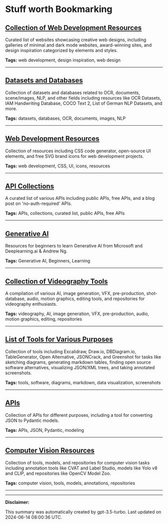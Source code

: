 # Stuff worth Bookmarking

## [Collection of Web Development Resources](./creative.md)

Curated list of websites showcasing creative web designs, including galleries of minimal and dark mode websites, award-winning sites, and design inspiration categorized by elements and styles.

**Tags:** web development, design inspiration, web design

---

## [Datasets and Databases](./data.md)

Collection of datasets and databases related to OCR, documents, scene/images, NLP, and other fields including resources like OCR Datasets, IAM Handwriting Database, COCO Text 2, List of German NLP Datasets, and more.

**Tags:** datasets, databases, OCR, documents, images, NLP

---

## [Web Development Resources](./web-development.md)

Collection of resources including CSS code generator, open-source UI elements, and free SVG brand icons for web development projects.

**Tags:** web development, CSS, UI, icons, resources

---

## [API Collections](./api.md)

A curated list of various APIs including public APIs, free APIs, and a blog post on 'no-auth-required' APIs.

**Tags:** APIs, collections, curated list, public APIs, free APIs

---

## [Generative AI](./learning.md)

Resources for beginners to learn Generative AI from Microsoft and Deeplearning.ai & Andrew Ng.

**Tags:** Generative AI, Beginners, Learning

---

## [Collection of Videography Tools](./videography.md)

A compilation of various AI, image generation, VFX, pre-production, shot-database, audio, motion graphics, editing tools, and repositories for videography enthusiasts.

**Tags:** videography, AI, image generation, VFX, pre-production, audio, motion graphics, editing, repositories

---

## [List of Tools for Various Purposes](./tools.md)

Collection of tools including Excalidraw, Draw.io, DBDiagram.io, TableGenerator, Open Alternative, JSONCrack, and Greenshot for tasks like sketching diagrams, generating markdown tables, finding open source software alternatives, visualizing JSON/XML trees, and taking annotated screenshots.

**Tags:** tools, software, diagrams, markdown, data visualization, screenshots

---

## [APIs](./python.md)

Collection of APIs for different purposes, including a tool for converting JSON to Pydantic models.

**Tags:** APIs, JSON, Pydantic, modeling

---

## [Computer Vision Resources](./computer-vision.md)

Collection of tools, models, and repositories for computer vision tasks including annotation tools like CVAT and Label Studio, models like Yolo v8 and CLIP, and repositories like OpenCV Model Zoo.

**Tags:** computer vision, tools, models, annotations, repositories

---

---

**Disclaimer:**

This summary was automatically created by gpt-3.5-turbo. Last updated on 2024-06-14 08:00:36 UTC.
